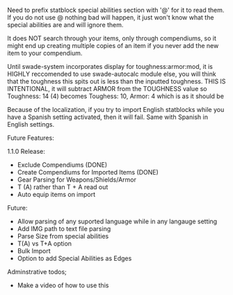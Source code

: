 Need to prefix statblock special abilities section with '@' for it to read them. If you do not use @ nothing bad will happen, it just won't know what the special abilities are and will ignore them.

It does NOT search through your items, only through compendiums, so it might end up creating multiple copies of an item if you never add the new item to your compendium.

Until swade-system incorporates display for toughness:armor:mod, it is HIGHLY reccomended to use swade-autocalc module else, you will think that the toughness this spits out is less than the inputted toughness. THIS IS INTENTIONAL, it will subtract ARMOR from the TOUGHNESS value so Toughness: 14 (4) becomes Toughess: 10, Armor: 4 which is as it should be

Because of the localization, if you try to import English statblocks while you have a Spanish setting activated, then it will fail. Same with Spanish in English settings.

Future Features:

1.1.0 Release:

- Exclude Compendiums (DONE)
- Create Compendiums for Imported Items (DONE)
- Gear Parsing for Weapons/Shields/Armor
- T (A) rather than T + A read out
- Auto equip items on import

Future:
- Allow parsing of any suported language while in any langauge setting
- Add IMG path to text file parsing
- Parse Size from special abilities
- T(A) vs T+A option
- Bulk Import
- Option to add Special Abilities as Edges

Adminstrative todos;

- Make a video of how to use this
